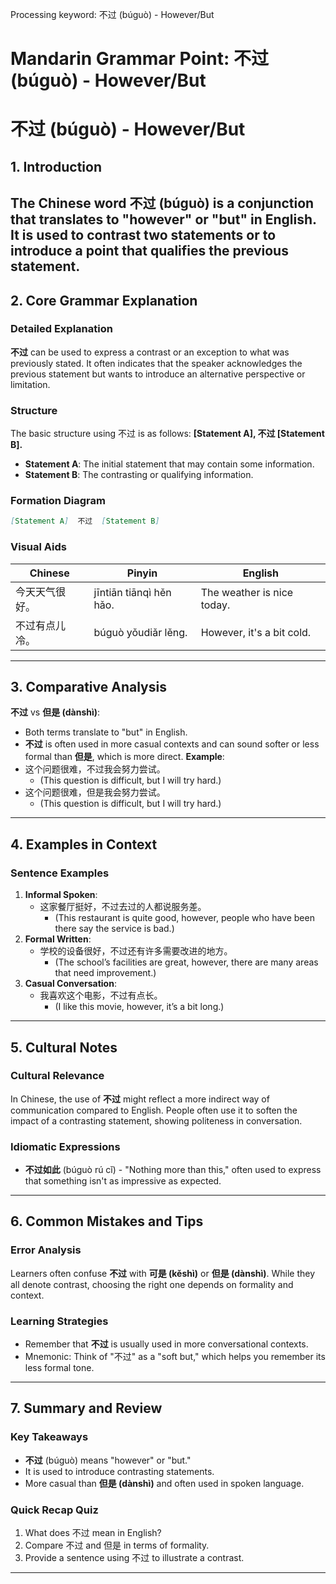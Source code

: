 Processing keyword: 不过 (búguò) - However/But
# Mandarin Grammar Point: 不过 (búguò) - However/But
# 不过 (búguò) - However/But
## 1. Introduction
The Chinese word **不过** (búguò) is a conjunction that translates to "however" or "but" in English. It is used to contrast two statements or to introduce a point that qualifies the previous statement.
---
## 2. Core Grammar Explanation
### Detailed Explanation
**不过** can be used to express a contrast or an exception to what was previously stated. It often indicates that the speaker acknowledges the previous statement but wants to introduce an alternative perspective or limitation.
### Structure
The basic structure using 不过 is as follows:
**[Statement A], 不过 [Statement B].**
- **Statement A**: The initial statement that may contain some information.
- **Statement B**: The contrasting or qualifying information.
### Formation Diagram
```markdown
[Statement A]  不过  [Statement B]
```
### Visual Aids
| Chinese       | Pinyin  | English                           |
|---------------|---------|-----------------------------------|
| 今天天气很好。 | jīntiān tiānqì hěn hǎo. | The weather is nice today.      |
| 不过有点儿冷。 | búguò yǒudiǎr lěng.  | However, it's a bit cold.       |
---
## 3. Comparative Analysis
**不过** vs **但是 (dànshì)**:
- Both terms translate to "but" in English.
- **不过** is often used in more casual contexts and can sound softer or less formal than **但是**, which is more direct.
**Example**:
- 这个问题很难，不过我会努力尝试。
  - (This question is difficult, but I will try hard.)
- 这个问题很难，但是我会努力尝试。
  - (This question is difficult, but I will try hard.)
---
## 4. Examples in Context
### Sentence Examples
1. **Informal Spoken**:
   - 这家餐厅挺好，不过去过的人都说服务差。
     - (This restaurant is quite good, however, people who have been there say the service is bad.)
2. **Formal Written**:
   - 学校的设备很好，不过还有许多需要改进的地方。
     - (The school’s facilities are great, however, there are many areas that need improvement.)
3. **Casual Conversation**:
   - 我喜欢这个电影，不过有点长。
     - (I like this movie, however, it’s a bit long.)
---
## 5. Cultural Notes
### Cultural Relevance
In Chinese, the use of **不过** might reflect a more indirect way of communication compared to English. People often use it to soften the impact of a contrasting statement, showing politeness in conversation.
### Idiomatic Expressions
- **不过如此** (búguò rú cǐ) - "Nothing more than this," often used to express that something isn't as impressive as expected.
---
## 6. Common Mistakes and Tips
### Error Analysis
Learners often confuse **不过** with **可是 (kěshì)** or **但是 (dànshì)**. While they all denote contrast, choosing the right one depends on formality and context.
### Learning Strategies
- Remember that **不过** is usually used in more conversational contexts.
- Mnemonic: Think of "不过" as a "soft but," which helps you remember its less formal tone.
---
## 7. Summary and Review
### Key Takeaways
- **不过** (búguò) means "however" or "but."
- It is used to introduce contrasting statements.
- More casual than **但是 (dànshì)** and often used in spoken language.
### Quick Recap Quiz
1. What does 不过 mean in English?
2. Compare 不过 and 但是 in terms of formality.
3. Provide a sentence using 不过 to illustrate a contrast.
---
